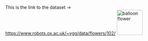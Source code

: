 This is the link to the dataset -> https://www.robots.ox.ac.uk/~vgg/data/flowers/102/
<img width="81" height="79" alt="balloon flower" src="https://github.com/user-attachments/assets/9e8c520b-795f-4d71-a7e4-92eec5ba8e4f" />
